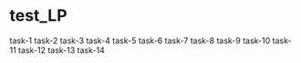 # test_LP
task-1
task-2
task-3
task-4
task-5
task-6
task-7
task-8
task-9
task-10
task-11
task-12
task-13
task-14